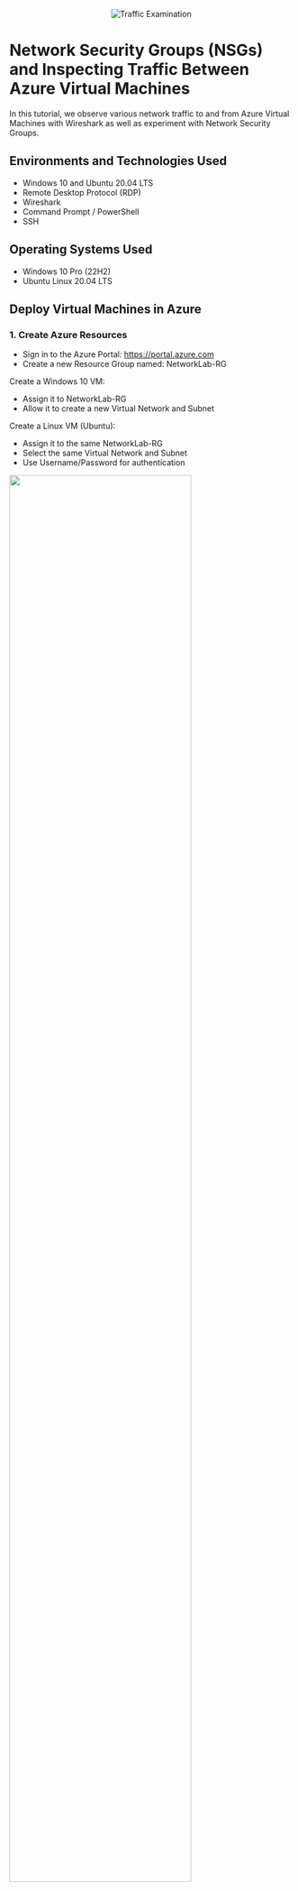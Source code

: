 <p align="center">
<img src="https://i.imgur.com/Ua7udoS.png" alt="Traffic Examination"/>
</p>

<h1>Network Security Groups (NSGs) and Inspecting Traffic Between Azure Virtual Machines</h1>
In this tutorial, we observe various network traffic to and from Azure Virtual Machines with Wireshark as well as experiment with Network Security Groups. <br />

<h2>Environments and Technologies Used</h2>

- Windows 10 and Ubuntu 20.04 LTS
- Remote Desktop Protocol (RDP)
- Wireshark
- Command Prompt / PowerShell
- SSH

<h2>Operating Systems Used</h2>

- Windows 10 Pro (22H2)
- Ubuntu Linux 20.04 LTS

<h2>Deploy Virtual Machines in Azure</h2> <h3>1. Create Azure Resources</h3>

- Sign in to the Azure Portal: https://portal.azure.com
- Create a new Resource Group named: NetworkLab-RG

Create a Windows 10 VM:

- Assign it to NetworkLab-RG
- Allow it to create a new Virtual Network and Subnet

Create a Linux VM (Ubuntu):

- Assign it to the same NetworkLab-RG
- Select the same Virtual Network and Subnet
- Use Username/Password for authentication

<img src="https://i.imgur.com/XOBm0X9.png" width="80%" /> <p> Creating two VMs on the same virtual network allows direct internal communication between them using private IP addresses. This is essential for observing peer-to-peer traffic and testing firewall behaviors in later steps. </p> <br />
<h2>Observe Network Traffic Using Wireshark</h2>

<h3>2. Connect to Windows VM</h3>

- Use Microsoft Remote Desktop (or RDP on Windows) to connect to your Windows 10 VM
- Log in using the credentials you created

<p> Remote Desktop Protocol (RDP) provides access to the virtual machine GUI, allowing you to install applications and monitor network activity. </p> <br /> 

<h3>3. Install and Launch Wireshark</h3>

- On the Windows VM, download and install Wireshark
- Open Wireshark and begin a packet capture on your main network interface

<img src="https://i.imgur.com/ZBgdn3l.png" width="80%" /> <p> Wireshark is a powerful tool for real-time packet analysis. It lets us filter, inspect, and capture network traffic based on protocols like ICMP, SSH, DHCP, etc. </p> <br /> 

<h3>4. Observe ICMP Traffic</h3>

- Retrieve the private IP address of your Ubuntu VM via the Azure Portal
- In the Windows VM, open Command Prompt and run: ping (Ubuntu IP)
- In Wireshark, filter for icmp

<img src="https://i.imgur.com/GNby9Ie.png" width="80%" /> <p> ICMP traffic is used for operations like pinging. This step helps visualize the echo request/reply behavior between the two VMs. </p> <br />

<h3>5. Ping External Website</h3>

- From the Windows VM, ping an external address: ping www.google.com
- Observe both internal and external ICMP traffic in Wireshark

<p> This shows the difference between local (private network) and public (internet) ICMP activity. </p> <br />
<h2>Configure Network Security Group and Observe More Protocols</h2>

<h3>6. Block ICMP with NSG</h3>

- Start a continuous ping to the Ubuntu VM: ping -t (Ubuntu IP)
- In Azure, navigate to the Network Security Group (NSG) for the Ubuntu VM
- Add an inbound rule to deny ICMP
- Back in the Windows VM, observe packet loss in Command Prompt and Wireshark

<img src="https://i.imgur.com/H0cci5W.png" width="80%" /> <p> Blocking ICMP in the NSG demonstrates Azure’s built-in firewall controls and how they impact network traffic in real time. </p> <br />

<h3>7. Re-enable ICMP</h3>

- Delete or disable the ICMP blocking rule
- Observe the return of successful ping responses and ICMP packets in Wireshark

<img src="https://i.imgur.com/jycDQCy.png" width="80%" /> <p> This reinforces how changes in NSG rules can instantly impact traffic behavior without rebooting the VM. </p> <br /> 

<h3>8. Observe SSH Traffic</h3>

- In Wireshark, filter for ssh
- From Windows PowerShell, SSH into the Ubuntu VM: ssh labuser@(Ubuntu IP)

Enter your credentials, type commands, then type exit to disconnect

<img src="https://i.imgur.com/ESfcSbz.png" width="80%" /> <p> SSH traffic includes encrypted commands and responses. Even though it's encrypted, Wireshark can still show the metadata and packet exchanges. </p> <br />

<h3>9. Observe DHCP Traffic</h3>

- In Wireshark, filter for dhcp
- Create a file using notepad with the commands ipconfig /release and ipconfig /renew
- Save as dchp.bat to C:
- In PowerShell (Admin), run: .\dchp.bat

<img src="https://i.imgur.com/jG3t3bn.png" width="80%" />
<img src="https://i.imgur.com/s7xfpuM.png"  />
<img src="https://i.imgur.com/5boWo1z.png" width="80%" />
<p> DHCP is responsible for assigning IP addresses. Renewing the IP address triggers a DHCP Discover/Offer/Request/Ack sequence, visible in Wireshark. </p> <br />

<h3>10. Observe DNS Traffic</h3>

- Filter in Wireshark: dns
- In PowerShell, run:
nslookup google.com
nslookup disney.com

<img src="https://i.imgur.com/LpRFZin.png" width="80%" />
<p> DNS converts domain names to IP addresses. These queries and their responses are clearly visible in packet capture. </p> <br />

<h3>11. Observe RDP Traffic</h3>

- Filter in Wireshark: tcp.port == 3389

<img src="https://i.imgur.com/4pMl9S9.png" width="80%" />
<p> RDP traffic is constant because it maintains an active visual session. Unlike protocols like SSH, RDP sends continuous screen updates, making it easy to identify. </p> <br />
